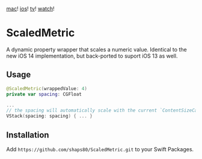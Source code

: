 [mac](https://img.shields.io/badge/macOS-✓-green)!
[ios](https://img.shields.io/badge/iOS-✓-green)!
[tv](https://img.shields.io/badge/tvOS-✓-green)!
[watch](https://img.shields.io/badge/watchOS-✓-green)!

# ScaledMetric

A dynamic property wrapper that scales a numeric value. Identical to the new iOS 14 implementation, but back-ported to suport iOS 13 as well.

## Usage

```swift
@ScaledMetric(wrappedValue: 4)
private var spacing: CGFloat

...
// the spacing will automatically scale with the current `ContentSizeCategory` value
VStack(spacing: spacing) { ... }
```

## Installation

Add `https://github.com/shaps80/ScaledMetric.git` to your Swift Packages.
